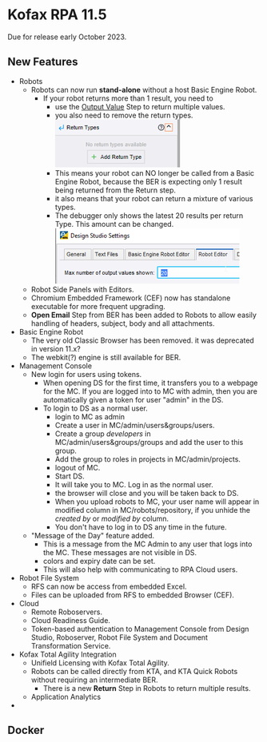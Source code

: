 # Kofax RPA 11.5
Due for release early October 2023.
## New Features
* Robots
  * Robots can now run **stand-alone** without a host Basic Engine Robot.
    * If your robot returns more than 1 result, you need to 
      * use the [Output Value](https://docshield.kofax.com/RPA/en_US/11.5.0-nlfihq5gwr/help/rpa_help/help_main/designstudio/c_dasoutputvaluestep.html) Step to return multiple values.
      * you also need to remove the return types.
      ![return types](images/ReturnTypes.png)
      * This means your robot can NO longer be called from a Basic Engine Robot, because the BER is expecting only 1 result being returned from the Return step.
      * it also means that your robot can return a mixture of various types.
      * The debugger only shows the latest 20 results per return Type. This amount can be changed.
      ![Max OutPut Values=20](images/MaxOutputValues.png)
  * Robot Side Panels with Editors.
  * Chromium Embedded Framework (CEF) now has standalone executable for more frequent upgrading.
  * **Open Email** Step from BER has been added to Robots to allow easily handling of headers, subject, body and all attachments.
* Basic Engine Robot
  * The very old Classic Browser has been removed. it was deprecated in version 11.x?
  * The webkit(?) engine is still available for BER.
* Management Console
  * New login for users using tokens.
    * When opening DS for the first time, it transfers you to a webpage for the MC. If you are logged into to MC with admin, then you are automatically given a token for user "admin" in the DS.
    * To login to DS as a normal user.
      * login to MC as admin
      * Create a user in MC/admin/users&groups/users.
      * Create a group *developers* in MC/admin/users&groups/groups and add the user to this group.
      * Add the group to roles in projects in MC/admin/projects.
      * logout of MC.
      * Start DS.
      * It will take you to MC. Log in as the normal user.
      * the browser will close and you will be taken back to DS.
      * When you upload robots to MC, your user name will appear in modified column in MC/robots/repository, if you unhide the *created by* or *modified by* column.
      * You don't have to log in to DS any time in the future.
  * "Message of the Day" feature added. 
    * This is a message from the MC Admin to any user that logs into the MC. These messages are not visible in DS.
    * colors and expiry date can be set.
    * This will also help with communicating to RPA Cloud users.
* Robot File System
  * RFS can now be access from embedded Excel.
  * Files can be uploaded from RFS to embedded Browser (CEF).
* Cloud
  * Remote Roboservers.
  * Cloud Readiness Guide.
  * Token-based authentication to Management Console from Design Studio, Roboserver, Robot File System and Document Transformation Service.
* Kofax Total Agility Integration
  * Unifield Licensing with Kofax Total Agility.
  * Robots can be called directly from KTA, and KTA Quick Robots without requiring an intermediate BER.
    * There is a new **Return** Step in Robots to return multiple results.
  * Application Analytics
* 
## Docker
